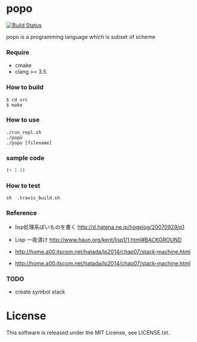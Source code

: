 # popo
[![Build Status](https://travis-ci.org/masaponto/popo.svg?branch=travis_ci)](https://travis-ci.org/masaponto/popo)

popo is a programming language which is subset of scheme

### Require
- cmake
- clang >= 3.5

### How to build
```
$ cd src
$ make
```
### How to use

```
./run_repl.sh
./popo 
./popo [filename]
```

### sample code

```lisp
(+ 1 2)  
```

### How to test

```
sh  .travis_build.sh
```

### Reference

- lisp処理系ぽいものを書く
http://d.hatena.ne.jp/hogelog/20070929/p1

- Lisp 一夜漬け
http://www.haun.org/kent/lisp1/1.html#BACKGROUND

- http://home.a00.itscom.net/hatada/lp2014/chap07/stack-machine.html
- http://home.a00.itscom.net/hatada/lp2014/chap07/stack-machine.html

### TODO
- create symbol stack

License
==
This software is released under the MIT License, see LICENSE.txt.
